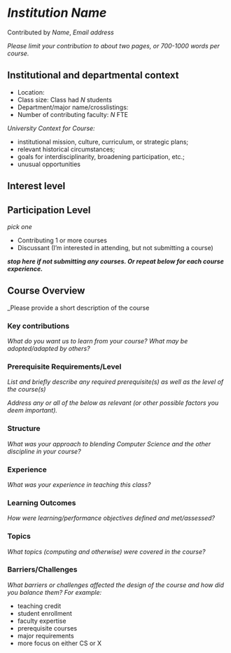 # _Institution Name_
Contributed by _Name_, _Email address_

_Please limit your contribution to about two pages, or 700-1000 words per course._

## Institutional and departmental context
- Location:
- Class size: Class had _N_ students
- Department/major name/crosslistings:
- Number of contributing faculty: _N_ FTE

_University Context for Course:_
- institutional mission, culture, curriculum, or strategic plans;
- relevant historical circumstances;
- goals for interdisciplinarity, broadening participation, etc.;
- unusual opportunities

## Interest level

## Participation Level
_pick one_
- Contributing 1 or more courses
- Discussant (I’m interested in attending, but not submitting a course)

***stop here if not submitting any courses. Or repeat below for each course experience.***

## Course Overview
_Please provide a short description of the course

### Key contributions
_What do you want us to learn from your course? What may be adopted/adapted by others?_

### Prerequisite Requirements/Level

_List and briefly describe any required prerequisite(s) as well as the level of the course(s)_

_Address any or all of the below as relevant (or other possible factors you deem important)._

### Structure
_What was your approach to blending Computer Science and the other discipline in your course?_

### Experience
_What was your experience in teaching this class?_

### Learning Outcomes
_How were learning/performance objectives defined and met/assessed?_

### Topics
_What topics (computing and otherwise) were covered in the course?_

### Barriers/Challenges
_What barriers or challenges affected the design of the course and how did you balance them? For example:_
- teaching credit
- student enrollment
- faculty expertise
- prerequisite courses
- major requirements
- more focus on either CS or X

